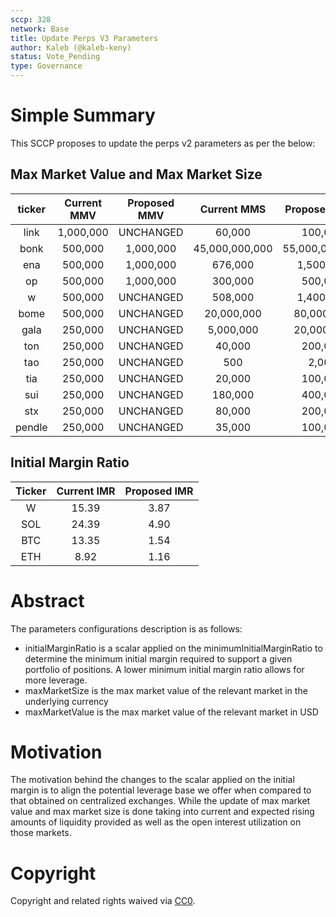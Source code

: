 ```yaml
---
sccp: 328
network: Base
title: Update Perps V3 Parameters
author: Kaleb (@kaleb-keny)
status: Vote_Pending
type: Governance
---
```


# Simple Summary

This SCCP proposes to update the perps v2 parameters as per the below:

## Max Market Value and Max Market Size

| **ticker** | **Current MMV** | **Proposed MMV** | **Current MMS** | **Proposed MMS** |
|:----------:|:---------------:|:----------------:|:---------------:|:----------------:|
|    link    |    1,000,000    |     UNCHANGED    |      60,000     |      100,000     |
|    bonk    |     500,000     |     1,000,000    |  45,000,000,000 |  55,000,000,000  |
|     ena    |     500,000     |     1,000,000    |     676,000     |     1,500,000    |
|     op     |     500,000     |     1,000,000    |     300,000     |      500,000     |
|      w     |     500,000     |     UNCHANGED    |     508,000     |     1,400,000    |
|    bome    |     500,000     |     UNCHANGED    |    20,000,000   |    80,000,000    |
|    gala    |     250,000     |     UNCHANGED    |    5,000,000    |    20,000,000    |
|     ton    |     250,000     |     UNCHANGED    |      40,000     |      200,000     |
|     tao    |     250,000     |     UNCHANGED    |       500       |       2,000      |
|     tia    |     250,000     |     UNCHANGED    |      20,000     |      100,000     |
|     sui    |     250,000     |     UNCHANGED    |     180,000     |      400,000     |
|     stx    |     250,000     |     UNCHANGED    |      80,000     |      200,000     |
|   pendle   |     250,000     |     UNCHANGED    |      35,000     |      100,000     |

## Initial Margin Ratio

| **Ticker** | **Current IMR** | **Proposed IMR** |
|:----------:|:---------------:|:----------------:|
|      W     |      15.39      |       3.87       |
|     SOL    |      24.39      |       4.90       |
|     BTC    |      13.35      |       1.54       |
|     ETH    |       8.92      |       1.16       |


# Abstract

The parameters configurations description is as follows:
- initialMarginRatio is a scalar applied on the minimumInitialMarginRatio to determine the minimum initial margin required to support a given portfolio of positions. A lower minimum initial margin ratio allows for more leverage.
- maxMarketSize is the max market value of the relevant market in the underlying currency
- maxMarketValue is the max market value of the relevant market in USD

# Motivation

The motivation behind the changes to the scalar applied on the initial margin is to align the potential leverage base we offer when compared to that obtained on centralized exchanges. While the update of max market value and max market size is done taking into current and expected rising amounts of liquidity provided as well as the open interest utilization on those markets. 

# Copyright

Copyright and related rights waived via [CC0](https://creativecommons.org/publicdomain/zero/1.0/).


